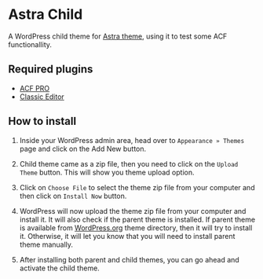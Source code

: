 
# Astra Child

A WordPress child theme for [Astra theme](https://wordpress.org/themes/astra/), using it to test some ACF functionallity.

## Required plugins

- [ACF PRO](https://www.advancedcustomfields.com/pro/)
- [Classic Editor](https://wordpress.org/plugins/classic-editor/)

## How to install

1) Inside your WordPress admin area, head over to ```Appearance » Themes``` page and click on the Add New button.

2) Child theme came as a zip file, then you need to click on the ```Upload Theme``` button. This will show you theme upload option.

3) Click on ```Choose File``` to select the theme zip file from your computer and then click on ```Install Now``` button.

4) WordPress will now upload the theme zip file from your computer and install it. It will also check if the parent theme is installed. If parent theme is available from [WordPress.org](https://wordpress.org) theme directory, then it will try to install it. Otherwise, it will let you know that you will need to install parent theme manually.

5) After installing both parent and child themes, you can go ahead and activate the child theme.